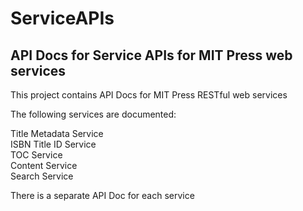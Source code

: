 # ServiceAPIs
API Docs for Service APIs for MIT Press web services<br/>
----------------------------------------------------

This project contains API Docs for MIT Press RESTful web services

The following services are documented:

Title Metadata Service<br/>
ISBN Title ID Service<br/>
TOC Service<br/>
Content Service<br/>
Search Service<br/>

There is a separate API Doc for each service

